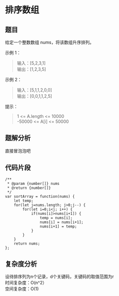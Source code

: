 # 排序数组
## 题目
给定一个整数数组 nums，将该数组升序排列。


示例 1：
> 输入：[5,2,3,1]  
> 输出：[1,2,3,5]

示例 2：
> 输入：[5,1,1,2,0,0]  
> 输出：[0,0,1,1,2,5]
 

提示：

> 1 <= A.length <= 10000  
> -50000 <= A[i] <= 50000

## 题解分析
直接冒泡泡吧

## 代码片段
```JS
/**
 * @param {number[]} nums
 * @return {number[]}
 */
var sortArray = function(nums) {
    let temp;
    for(let j=nums.length; j>0;j--) {
        for(let i=0;i<j; i++) {
            if(nums[i]>nums[i+1]) {
                temp = nums[i];
                nums[i] = nums[i+1];
                nums[i+1] = temp;
            }
        }
    }
    return nums;
};
```


## 复杂度分析
设待排序列为n个记录，d个关键码，关键码的取值范围为r  
时间复杂度：O(n^2）  
空间复杂度：O(1)
